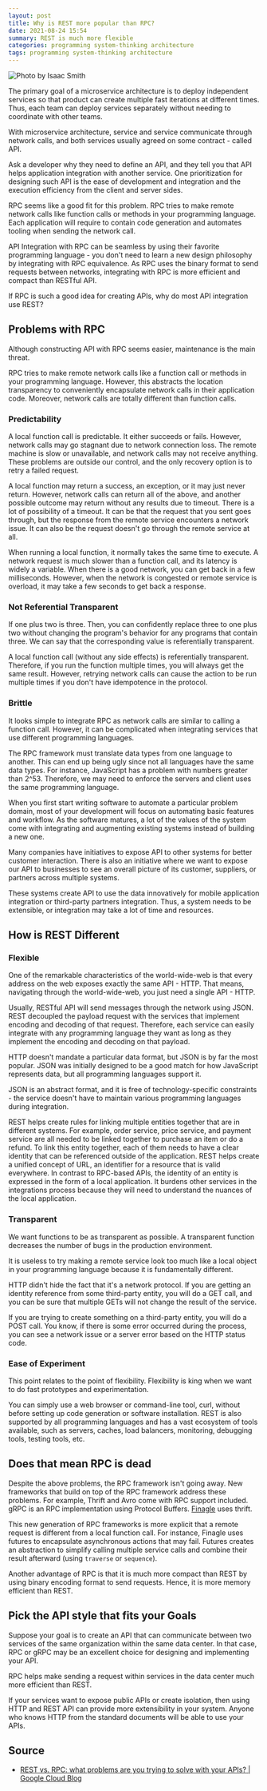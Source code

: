 ```yaml
---
layout: post
title: Why is REST more popular than RPC?
date: 2021-08-24 15:54
summary: REST is much more flexible
categories: programming system-thinking architecture 
tags: programming system-thinking architecture 
---
```


![Photo by Isaac Smith](https://images.unsplash.com/photo-1561991909-35afb1bd1e7e?ixid=MnwxMjA3fDB8MHxwaG90by1wYWdlfHx8fGVufDB8fHx8&ixlib=rb-1.2.1&auto=format&fit=crop&w=1050&q=80)

The primary goal of a microservice architecture is to deploy independent services so that product can create multiple fast iterations at different times. Thus, each team can deploy services separately without needing to coordinate with other teams. 

With microservice architecture, service and service communicate through network calls, and both services usually agreed on some contract - called API. 

Ask a developer why they need to define an API, and they tell you that API helps application integration with another service. One prioritization for designing such API is the ease of development and integration and the execution efficiency from the client and server sides.  

RPC seems like a good fit for this problem. RPC tries to make remote network calls like function calls or methods in your programming language. Each application will require to contain code generation and automates tooling when sending the network call. 

API Integration with RPC can be seamless by using their favorite programming language - you don't need to learn a new design philosophy by integrating with RPC equivalence. As RPC uses the binary format to send requests between networks, integrating with RPC is more efficient and compact than RESTful API. 

If RPC is such a good idea for creating APIs, why do most API integration use REST? 

## Problems with RPC
Although constructing API with RPC seems easier, maintenance is the main threat. 

RPC tries to make remote network calls like a function call or methods in your programming language. However, this abstracts the location transparency to conveniently encapsulate network calls in their application code. Moreover, network calls are totally different than function calls.

### Predictability
A local function call is predictable. It either succeeds or fails. However, network calls may go stagnant due to network connection loss. The remote machine is slow or unavailable, and network calls may not receive anything. These problems are outside our control, and the only recovery option is to retry a failed request. 

A local function may return a success, an exception, or it may just never return. However, network calls can return all of the above, and another possible outcome may return without any results due to timeout. There is a lot of possibility of a timeout. It can be that the request that you sent goes through, but the response from the remote service encounters a network issue. It can also be the request doesn't go through the remote service at all. 

When running a local function, it normally takes the same time to execute. A network request is much slower than a function call, and its latency is widely a variable. When there is a good network, you can get back in a few milliseconds. However, when the network is congested or remote service is overload, it may take a few seconds to get back a response.

### Not Referential Transparent
If one plus two is three. Then, you can confidently replace three to one plus two without changing the program's behavior for any programs that contain three. We can say that the corresponding value is referentially transparent. 

A local function call (without any side effects) is referentially transparent. Therefore, if you run the function multiple times, you will always get the same result. However, retrying network calls can cause the action to be run multiple times if you don't have idempotence in the protocol.


### Brittle
It looks simple to integrate RPC as network calls are similar to calling a function call. However, it can be complicated when integrating services that use different programming languages. 

The RPC framework must translate data types from one language to another. This can end up being ugly since not all languages have the same data types. For instance, JavaScript has a problem with numbers greater than 2^53. Therefore, we may need to enforce the servers and client uses the same programming language.

When you first start writing software to automate a particular problem domain, most of your development will focus on automating basic features and workflow. As the software matures, a lot of the values of the system come with integrating and augmenting existing systems instead of building a new one. 

Many companies have initiatives to expose API to other systems for better customer interaction. There is also an initiative where we want to expose our API to businesses to see an overall picture of its customer, suppliers, or partners across multiple systems. 

These systems create API to use the data innovatively for mobile application integration or third-party partners integration. Thus, a system needs to be extensible, or integration may take a lot of time and resources.


## How is REST Different

### Flexible
One of the remarkable characteristics of the world-wide-web is that every address on the web exposes exactly the same API - HTTP. That means, navigating through the world-wide-web, you just need a single API - HTTP. 

Usually, RESTful API will send messages through the network using JSON. REST decoupled the payload request with the services that implement encoding and decoding of that request. Therefore, each service can easily integrate with any programming language they want as long as they implement the encoding and decoding on that payload. 

HTTP doesn't mandate a particular data format, but JSON is by far the most popular. JSON was initially designed to be a good match for how JavaScript represents data, but all programming languages support it. 

JSON is an abstract format, and it is free of technology-specific constraints - the service doesn't have to maintain various programming languages during integration. 

REST helps create rules for linking multiple entities together that are in different systems. For example, order service, price service, and payment service are all needed to be linked together to purchase an item or do a refund. To link this entity together, each of them needs to have a clear identity that can be referenced outside of the application. REST helps create a unified concept of URL, an identifier for a resource that is valid everywhere. In contrast to RPC-based APIs, the identity of an entity is expressed in the form of a local application. It burdens other services in the integrations process because they will need to understand the nuances of the local application.

### Transparent
We want functions to be as transparent as possible. A transparent function decreases the number of bugs in the production environment. 

It is useless to try making a remote service look too much like a local object in your programming language because it is fundamentally different. 

HTTP didn't hide the fact that it's a network protocol. If you are getting an identity reference from some third-party entity, you will do a GET call, and you can be sure that multiple GETs will not change the result of the service. 

If you are trying to create something on a third-party entity, you will do a POST call. You know, if there is some error occurred during the process, you can see a network issue or a server error based on the HTTP status code.


### Ease of Experiment
This point relates to the point of flexibility. Flexibility is king when we want to do fast prototypes and experimentation.

You can simply use a web browser or command-line tool, curl, without before setting up code generation or software installation. REST is also supported by all programming languages and has a vast ecosystem of tools available, such as servers, caches, load balancers, monitoring, debugging tools, testing tools, etc.

## Does that mean RPC is dead
Despite the above problems, the RPC framework isn't going away. New frameworks that build on top of the RPC framework address these problems. For example, Thrift and Avro come with RPC support included. gRPC is an RPC implementation using Protocol Buffers. [Finagle](https://twitter.github.io/finagle/) uses thrift. 

This new generation of RPC frameworks is more explicit that a remote request is different from a local function call. For instance, Finagle uses futures to encapsulate asynchronous actions that may fail. Futures creates an abstraction to simplify calling multiple service calls and combine their result afterward (using `traverse` or `sequence`).

Another advantage of RPC is that it is much more compact than REST by using binary encoding format to send requests. Hence, it is more memory efficient than REST. 

## Pick the API style that fits your Goals
Suppose your goal is to create an API that can communicate between two services of the same organization within the same data center. In that case, RPC or gRPC may be an excellent choice for designing and implementing your API. 

RPC helps make sending a request within services in the data center much more efficient than REST.

If your services want to expose public APIs or create isolation, then using HTTP and REST API can provide more extensibility in your system. Anyone who knows HTTP from the standard documents will be able to use your APIs.

## Source
- [REST vs. RPC: what problems are you trying to solve with your APIs? \| Google Cloud Blog](https://cloud.google.com/blog/products/application-development/rest-vs-rpc-what-problems-are-you-trying-to-solve-with-your-apis)
